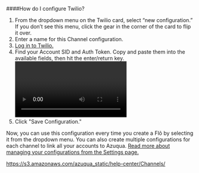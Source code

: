####How do I configure Twilio?

1. From the dropdown menu on the Twilio card, select “new configuration.”  If you don’t see this menu, click the gear in the corner of the card to flip it over.
2. Enter a name for this Channel configuration.
3. [Log in to Twilio.](https://www.twilio.com/login)
4. Find your Account SID and Auth Token. Copy and paste them into the available fields, then hit the enter/return key. 
<video></video>
5. Click "Save Configuration." 

Now, you can use this configuration every time you create a Flõ by selecting it from the dropdown menu. You can also create multiple configurations for each channel to link all your accounts to Azuqua. [Read more about managing your configurations from the Settings page.]()<div>
    <div style="width: 60%; float: left; margin-right: 10px">
    </div>
    <div style="width: 30%, float: left">
    </div>
</div>

https://s3.amazonaws.com/azuqua_static/help-center/Channels/